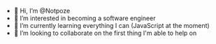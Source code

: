 - 👋 Hi, I’m @Notpoze
- 👀 I’m interested in becoming a software engineer
- 🌱 I’m currently learning everything I can (JavaScript at the moment)
- 💞️ I’m looking to collaborate on the first thing I'm able to help on
<!---
Notpoze/Notpoze is a ✨ special ✨ repository because its `README.md` (this file) appears on your GitHub profile.
You can click the Preview link to take a look at your changes.
--->
